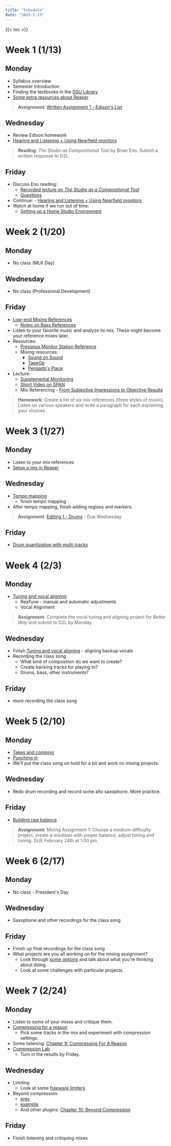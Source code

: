 ```yaml
---
title: "Schedule"
date: "2025-1-13"
---
```


{{< toc >}}

# Week 1 (1/13)

## Monday

- Syllabus overview
- Semester Introduction
- Finding the textbooks in the [DSU Library](https://library.dsu.edu)
- [Some extra resources about Reaper](../posts/week-1/reaper-intro/)

> **Assignment**: [Written Assignment 1 - Edison's List](../assignments/wr1/)

## Wednesday

- Review Edison homework
- [Hearing and Listening + Using Nearfield monitors](../posts/week-1/monitoring/)

> **Reading**: *The Studio as Compositional Tool* by Brian Eno. Submit a written response to D2L.

## Friday

- Discuss Eno reading:
  - [Recorded lecture on *The Studio as a Compositional Tool*](https://www.ubuweb.com/media/sound/eno_brian/Eno-Brian_Interview_KPFA_1980_Part-2.mp3)
  - [Questions](../posts/week-1/studio-as-a-compositional-tool/)
- Continue: - [Hearing and Listening + Using Nearfield monitors](../posts/week-1/monitoring/)
- Watch at home if we run out of time: 
  - [Setting up a Home Studio Environment](https://youtu.be/rLrZdahhCCE)



<!-- > **Homework** - Bring two bass references to class on Wednesday:
> 1. A song good for testing speaker range.
> 2. A song that sounds great on limited-range speakers (e.g., Post Malone in the references). -->

# Week 2 (1/20)

## Monday

- No class (MLK Day)

## Wednesday

- No class (Professional Development)

## Friday

- [Low-end Mixing References](../posts/week-1/CambridgeMT_5BassReferences.pdf)
  - [Notes on Bass References](../posts/week-1/bass-reference-notes)
- Listen to your favorite music and analyze its mix. These might become your reference mixes later.
- Resources:  
  - [Presonus Monitor Station Reference](https://pae-web.presonusmusic.com/downloads/products/pdf/MonitorStation_OwnersManual_EN.pdf)  
  - Mixing resources:  
    - [Sound on Sound](https://www.soundonsound.com/)  
    - [TapeOp](https://tapeop.com/)  
    - [Pensado's Place](https://www.pensadosplace.tv/)  
- Lecture:  
  - [Supplemental Monitoring](../posts/week-2/wednesday/) 
  - [Short Video on SPAN](https://www.youtube.com/watch?v=iZrWMv02tlA)  
  - Mix Referencing - [From Subjective Impressions to Objective Results](../posts/week-2/friday/)  

> **Homework**: Create a list of six mix references (three styles of music). Listen on various speakers and write a paragraph for each explaining your choices.  


# Week 3 (1/27)

## Monday

- Listen to your mix references
- [Setup a mix in Reaper](../posts/week-2/friday/setup-mix/)  

## Wednesday

- [Tempo mapping](../posts/week-3/monday/timing-and-tuning/)
  - finish tempo mapping
- After tempo mapping, finish adding regions and markers. 
  
> **Assignment**: [Editing 1 - Drums](../posts/week-3/wednesday/) - Due Wednesday

## Friday

- [Drum quantization with multi-tracks](../posts/week-3/wednesday/)

# Week 4 (2/3)

## Monday

- [Tuning and vocal aligning](../posts/week-4/tuning/)
  - ReaTune - manual and automatic adjustments
  - Vocal Alignment

> **Assignment**: Complete the vocal tuning and aligning project for *Better Way* and submit to D2L by Monday.  

## Wednesday

- Finish [Tuning and vocal aligning](../posts/week-4/tuning/) - aligning backup vocals
- Recording the class song
  - What kind of composition do we want to create?
  - Create backing tracks for playing to?
  - Drums, bass, other instruments?

## Friday

- more recording the class song

# Week 5 (2/10)

## Monday

- [Takes and comping](../posts/week-4/takes-comping/)
- [Punching in](../posts/week-4/punching-in/)
- We'll put the class song on hold for a bit and work on mixing projects.

## Wednesday

- Redo drum recording and record some alto saxophone. More practice. 


## Friday

- [Building raw balance](../posts/week-5/balance/)

> **Assignment**: Mixing Assignment 1: Choose a medium-difficulty project, create a mixdown with proper balance, adjust timing and tuning. DUE February 24th at 1:00 pm.  


# Week 6 (2/17)

## Monday

- No class - President's Day


## Wednesday

- Saxophone and other recordings for the class song

## Friday

- Finish up final recordings for the class song 
- What projects are you all working on for the mixing assignment?
  -  Look through [some options](https://cambridge-mt.com/ms/mtk/) and talk about what you're thinking about doing. 
  -  Look at some challenges with particular projects.

# Week 7 (2/24)

## Monday

- Listen to some of your mixes and critique them.
- [Compressing for a reason](../posts/week-5/compression/)
  - Pick some tracks in the mix and experiment with compression settings.
- Some listening: [Chapter 9: Compressing For A Reason](https://cambridge-mt.com/ms/ch9/)
- [Compression Lab](../posts/week-6/compression-lab/) 
  - Turn in the results by Friday. 


## Wednesday

- Limiting
  - Look at some [freeware limiters](https://cambridge-mt.com/ms/ch9/)
- Beyond compression: 
  - [pres](../posts/week-6/beyond-compression/)
  - [example](../posts/week-6/beyond-compression/comp-ex/)
  - And other plugins: [Chapter 10: Beyond Compression](https://cambridge-mt.com/ms/ch10/)


## Friday

- Finish listening and critiquing mixes

<!-- 
# Week 8 (3/3)

## Monday 

- Drums 
  - more percussion and other recordings
- Electric guitar
- Review drum editing with new drums 

## Wednesday

- Last percussion day 
- Cover again the drum editing 

## Friday

- [EQ Slides](../posts/week-8/EQ_slides.pdf)
- [Using EQ](../posts/week-8/using-eq/)

> [Editing 2 - Equalization](../assignments/eq-lab/) - start in class


# Week 9 (3/10)

- Spring Break - No Classes

# Week 10 (3/17)

## Monday

- [Beyond equalization](../posts/week-9/beyond-equalization/)

> Introduce Presentations

## Wednesday

- No class (MoxSonic Conference/Festival Travel)

## Friday

- No class (MoxSonic Conference/Festival Travel)
  
# Week 11 (3/21)

## Monday

- Lake County Museum Podcast internship opportunity
- Finish [Beyond equalization](../posts/week-9/beyond-equalization/)
  - Drum Triggering
  - Effects on synth pads for movement 
    - Chorus, Tremolo, Vibrato 
    - Also look at Sound Toys for these effects
- [Frequency Selective Dynamics](../posts/week-9/frequency-selective-dynamics/)


## Wednesday

- [Mixing with reverb](../posts/week-9/mixing-with-reverb/)

## Friday

- start preparing to teach a lesson
- More [reverb](../posts/week-12/reverb/)

# Week 12 (3/31)

## Monday

- listen to project 2

## Wednesday

 didn't get to this - Other [reverb tricks](../posts/week-13/reverb-tricks) - gated, dynamic, reverse

- Volunteer for presentations next week, starting on Wednesday

## Friday

- Mixing with [Delays](../posts/week-14/delays/)


> Presentation proposal due by midnight  


# Week 13 (4/7)

## Monday

- No class - Easter Holiday

## Wednesday

- class presentations


## Friday

- class presentations

# Week 14 (4/14)

## Monday


- Class presentations

## Wednesday


- Start working on the radio mix for Thursday's show. 
  - An example:[WWOZ Stream Archive](https://www.wwoz.org/listen/archive/)

> Talk about final project

## Friday

- More [delay](../posts/week-15/more-delays) - third-party plugins
- Reminder to complete your recordings as soon as you can. Next week we'll be working on the mixes in class. We can also do any overdubs that might need someone else in our class.

# Week 15 (4/21)

## Monday

- [Stereo Enhancements](../posts/week-14/stereo-enhancements/)

## Wednesday

- [Master-Buss Processing, Automation](../posts/week-15/master-processing-automation)

## Friday

- Automation and rides
  - [Mike Senior Video](https://video.cambridge-mt.com/CMTPatrons_MSFTSSWorkflowDemoCh19b_HD.mp4)
  - also look at his final mix with the automation drawn in
  - [Automations & Transitions: Take Your Mix to the Next Level - Marc Daniel Nelson](https://www.youtube.com/watch?v=123mrzYiBj8)
- Watch mastering video:
  - [(148) Mastering Kendrick Lamar's 'HUMBLE' with Mike Bozzi - YouTube](https://www.youtube.com/watch?v=PBcAwVrX5GQ)
  - [(148) Mastering ‘Happy’ by Pharrell Williams - YouTube](https://www.youtube.com/watch?v=9w6sdNs58tc)
- [Envelopes and Automation](../posts/week-15/envelopes-automation)


 -->
